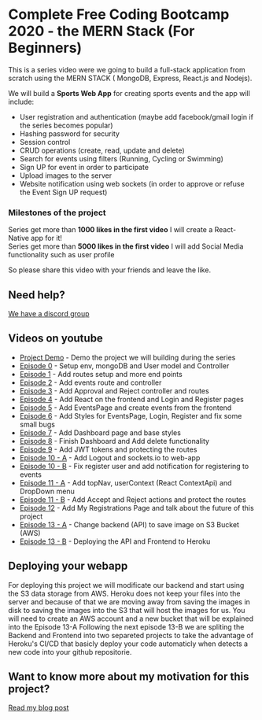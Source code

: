 # Complete Free Coding Bootcamp 2020 - the MERN Stack (For Beginners) 

This is a series video were we going to build a full-stack application from scratch using the MERN STACK ( MongoDB, Express, React.js and Nodejs).

We will build a <strong>Sports Web App</strong> for creating sports events and the app will include:

* User registration and authentication (maybe add facebook/gmail login if the series becomes popular) 
* Hashing password for security 
* Session control
* CRUD operations (create, read, update and delete) 
* Search for events using filters (Running, Cycling or Swimming) 
* Sign UP for event in order to participate
* Upload images to the server
* Website notification using web sockets (in order to approve or refuse the Event Sign UP request) 

### Milestones of the project

Series get more than <strong>1000 likes in the first video</strong> I will create a React-Native app for it!<br />
Series get more than <strong>5000 likes in the first video</strong> I will add Social Media functionality such as user profile<br />

So please share this video with your friends and leave the like.

## Need help?
[We have a discord group](https://discord.gg/7bsz7U5)

## Videos on youtube

* [Project Demo](https://www.youtube.com/watch?v=vtuciNQFpyA) - Demo the project we will building during the series
* [Episode 0](https://www.youtube.com/watch?v=_kP5e9fi9yo) - Setup env, mongoDB and User model and Controller
* [Episode 1](https://www.youtube.com/watch?v=U3B2TdYMmmU) - Add routes setup and more end points
* [Episode 2](https://www.youtube.com/watch?v=STbqBxgKD2I) - Add events route and controller
* [Episode 3](https://www.youtube.com/watch?v=73WRxi49Czo) - Add Approval and Reject controller and routes  
* [Episode 4](https://www.youtube.com/watch?v=T_3xUTF86L8) - Add React on the frontend and Login and Register pages
* [Episode 5](https://www.youtube.com/watch?v=cN8DFNteYDc) - Add EventsPage and create events from the frontend
* [Episode 6](https://www.youtube.com/watch?v=IQnNYIuOvxw) - Add Styles for EventsPage, Login, Register and fix some small bugs
* [Episode 7](https://www.youtube.com/watch?v=2by22YOUmG8) - Add Dashboard page and base styles
* [Episode 8](https://www.youtube.com/watch?v=aQTNZcy6tnU) - Finish Dashboard and Add delete functionality 
* [Episode 9](https://www.youtube.com/watch?v=prOC9Px4wtg) - Add JWT tokens and protecting the routes
* [Episode 10 - A](https://www.youtube.com/watch?v=sk_b31rfAKw) - Add Logout and sockets.io to web-app
* [Episode 10 - B](https://www.youtube.com/watch?v=mypkhAFXPPo) - Fix register user and add notification for registering to events
* [Episode 11 - A](https://www.youtube.com/watch?v=hYqadsJSpdY) - Add topNav, userContext (React ContextApi) and DropDown menu
* [Episode 11 - B](https://www.youtube.com/watch?v=-Zh37vkUdmc) - Add Accept and Reject actions and protect the routes
* [Episode 12](https://www.youtube.com/watch?v=3eKJv_DopSU) - Add My Registrations Page and talk about the future of this project
* [Episode 13 - A](https://www.youtube.com/watch?v=uhCCB8Vqi9E) - Change backend (API) to save image on S3 Bucket (AWS) 
* [Episode 13 - B](https://www.youtube.com/watch?v=Mrmdo50zRNU) - Deploying the API and Frontend to Heroku

## Deploying your webapp

For deploying this project we will modificate our backend and start using the S3 data storage from AWS.
Heroku does not keep your files into the server and because of that we are moving away from saving the images in disk to saving the images into the S3 that will host the images for us.
You will need to create an AWS account and a new bucket that will be explained into the Episode 13-A
Following the next episode 13-B we are spliting the Backend and Frontend into two separeted projects to take the advantage of Heroku's CI/CD that basicly deploy your code automaticly when detects a new code into your github repositorie.

## Want to know more about my motivation for this project?
[Read my blog post](http://italktech.io/mern-coding-bootcamp/)
